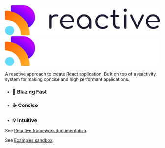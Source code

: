 ![alt text](./media/reactive_logo_white_bg.svg#gh-light-mode-only)
![alt text](./media/reactive_logo_dark_bg.svg#gh-dark-mode-only)

A reactive approach to create React application. Built on top of a reactivity system for making concise and high performant applications.

- ### 🚀 Blazing Fast
- ### ☕ Concise
- ### 💡 Intuitive

See [Reactive framework documentation](https://kutlugsahin.gitbook.io/re-active/).

See [Examples sandbox](https://reactive-flax.vercel.app/).
